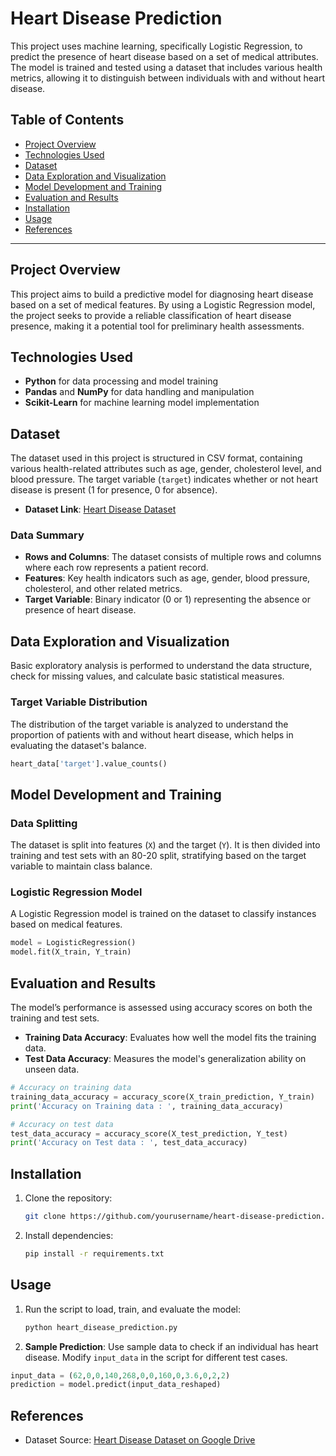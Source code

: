# Heart Disease Prediction

This project uses machine learning, specifically Logistic Regression, to predict the presence of heart disease based on a set of medical attributes. The model is trained and tested using a dataset that includes various health metrics, allowing it to distinguish between individuals with and without heart disease.

## Table of Contents
- [Project Overview](#project-overview)
- [Technologies Used](#technologies-used)
- [Dataset](#dataset)
- [Data Exploration and Visualization](#data-exploration-and-visualization)
- [Model Development and Training](#model-development-and-training)
- [Evaluation and Results](#evaluation-and-results)
- [Installation](#installation)
- [Usage](#usage)
- [References](#references)

---

## Project Overview

This project aims to build a predictive model for diagnosing heart disease based on a set of medical features. By using a Logistic Regression model, the project seeks to provide a reliable classification of heart disease presence, making it a potential tool for preliminary health assessments.

## Technologies Used

- **Python** for data processing and model training
- **Pandas** and **NumPy** for data handling and manipulation
- **Scikit-Learn** for machine learning model implementation

## Dataset

The dataset used in this project is structured in CSV format, containing various health-related attributes such as age, gender, cholesterol level, and blood pressure. The target variable (`target`) indicates whether or not heart disease is present (1 for presence, 0 for absence).

- **Dataset Link**: [Heart Disease Dataset](https://drive.google.com/drive/folders/1fttj_Xr65Puhw0IhS3tfIZTWc8-gePEC?usp=sharing)

### Data Summary
- **Rows and Columns**: The dataset consists of multiple rows and columns where each row represents a patient record.
- **Features**: Key health indicators such as age, gender, blood pressure, cholesterol, and other related metrics.
- **Target Variable**: Binary indicator (0 or 1) representing the absence or presence of heart disease.

## Data Exploration and Visualization

Basic exploratory analysis is performed to understand the data structure, check for missing values, and calculate basic statistical measures.

### Target Variable Distribution
The distribution of the target variable is analyzed to understand the proportion of patients with and without heart disease, which helps in evaluating the dataset's balance.

```python
heart_data['target'].value_counts()
```

## Model Development and Training

### Data Splitting
The dataset is split into features (`X`) and the target (`Y`). It is then divided into training and test sets with an 80-20 split, stratifying based on the target variable to maintain class balance.

### Logistic Regression Model
A Logistic Regression model is trained on the dataset to classify instances based on medical features.

```python
model = LogisticRegression()
model.fit(X_train, Y_train)
```

## Evaluation and Results

The model’s performance is assessed using accuracy scores on both the training and test sets.

- **Training Data Accuracy**: Evaluates how well the model fits the training data.
- **Test Data Accuracy**: Measures the model's generalization ability on unseen data.

```python
# Accuracy on training data
training_data_accuracy = accuracy_score(X_train_prediction, Y_train)
print('Accuracy on Training data : ', training_data_accuracy)

# Accuracy on test data
test_data_accuracy = accuracy_score(X_test_prediction, Y_test)
print('Accuracy on Test data : ', test_data_accuracy)
```

## Installation

1. Clone the repository:
   ```bash
   git clone https://github.com/yourusername/heart-disease-prediction.git
   ```
2. Install dependencies:
   ```bash
   pip install -r requirements.txt
   ```

## Usage

1. Run the script to load, train, and evaluate the model:
   ```bash
   python heart_disease_prediction.py
   ```

2. **Sample Prediction**: Use sample data to check if an individual has heart disease. Modify `input_data` in the script for different test cases.

```python
input_data = (62,0,0,140,268,0,0,160,0,3.6,0,2,2)
prediction = model.predict(input_data_reshaped)
```

## References

- Dataset Source: [Heart Disease Dataset on Google Drive](https://drive.google.com/drive/folders/1fttj_Xr65Puhw0IhS3tfIZTWc8-gePEC?usp=sharing)
